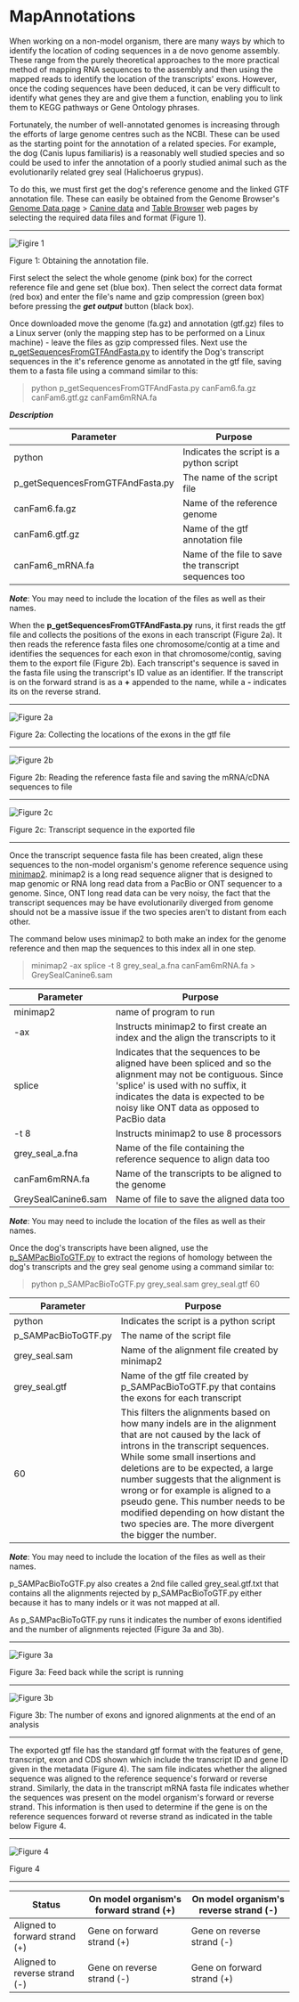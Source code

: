 # MapAnnotations

When working on a non-model organism, there are many ways by which to identify the location of coding sequences in a de novo genome assembly. These range from the purely theoretical approaches to the more practical method of mapping RNA sequences to the assembly and then using the mapped reads to identify the location of the transcripts' exons. However, once the coding sequences have been deduced, it can be very difficult to identify what genes they are and give them a function, enabling you to link them to KEGG pathways or Gene Ontology phrases. 

Fortunately, the number of well-annotated genomes is increasing through the efforts of large genome centres such as the NCBI. These can be used as the starting point for the annotation of a related species. For example, the dog (Canis lupus familiaris) is a reasonably well studied species and so could be used to infer the annotation of a poorly studied animal such as the evolutionarily related grey seal (Halichoerus grypus). 

To do this, we must first get the dog's reference genome and the linked GTF annotation file. These can easily be obtained from the Genome Browser's [Genome Data page](https://hgdownload.soe.ucsc.edu/downloads.html?_gl=1*11ug8p7*_ga*MTMzMDM3MzY1Ny4xNjMyOTIwNTkx*_ga_P5EV0BL192*MTcxOTQzOTk2Mi4yNy4wLjE3MTk0Mzk5NjIuMC4wLjA.) > [Canine data](https://hgdownload.soe.ucsc.edu/goldenPath/canFam6/bigZips/) and [Table Browser](https://genome.ucsc.edu/cgi-bin/hgTables) web pages by selecting the required data files and format (Figure 1).

<hr />

![Figire 1](images/figure1.jpg)

Figure 1: Obtaining the annotation file. 

First select the select the whole genome (pink box) for the correct reference file and gene set (blue box). Then select the correct data format (red box) and enter the file's name and gzip compression (green box) before pressing the ***get output*** button (black box). 

Once downloaded move the genome (fa.gz) and annotation (gtf.gz) files to a Linux server (only the mapping step has to be performed on a Linux machine) - leave the files as gzip compressed files. Next use the [p_getSequencesFromGTFAndFasta.py](scripts/p_getSequencesFromGTFAndFasta.py) to identify the Dog's transcript sequences in the it's reference genome as annotated in the gtf file, saving them to a fasta file using a command similar to this:

> python p_getSequencesFromGTFAndFasta.py canFam6.fa.gz canFam6.gtf.gz canFam6mRNA.fa

***Description*** 

|Parameter|Purpose|
|-|-|
|python|Indicates the script is a python script|
|p_getSequencesFromGTFAndFasta.py|The name of the script file|
|canFam6.fa.gz|Name of the reference genome|
|canFam6.gtf.gz|Name of the gtf annotation file|
|canFam6_mRNA.fa|Name of the file to save the transcript sequences too|

***Note***: You may need to include the location of the files as well as their names.

When the __p_getSequencesFromGTFAndFasta.py__ runs, it first reads the gtf file and collects the positions of the exons in each transcript (Figure 2a). It then reads the reference fasta files one chromosome/contig at a time and identifies the sequences for each exon in that chromosome/contig, saving them to the export file (Figure 2b). Each transcript's sequence is saved in the fasta file using the transcript's ID value as an identifier. If the transcript is on the forward strand is as a __+__ appended to the name, while a __-__ indicates its on the reverse strand. 

<hr />

![Figure 2a](images/figure2a.jpg)

Figure 2a: Collecting the locations of the exons in the gtf file

<hr />

![Figure 2b](images/figure2b.jpg)

Figure 2b: Reading the reference fasta file and saving the mRNA/cDNA sequences to file

<hr />

![Figure 2c](images/figure2c.jpg)

Figure 2c: Transcript sequence in the exported file

<hr />

Once the transcript sequence fasta file has been created, align these sequences to the non-model organism's genome reference sequence using [minimap2](https://github.com/lh3/minimap2). minimap2 is a long read sequence aligner that is designed to map genomic or RNA long read data from a PacBio or ONT sequencer to a genome. Since, ONT long read data can be very noisy, the fact that the transcript sequences may be have evolutionarily diverged from genome should not be a massive issue if the two species aren't to distant from each other. 

The command below uses minimap2 to both make an index for the genome reference and then map the sequences to this index all in one step.  

> minimap2 -ax splice -t 8 grey_seal_a.fna canFam6mRNA.fa \> GreySealCanine6.sam

|Parameter|Purpose|
|-|-|
|minimap2|name of program to run|
|-ax|Instructs minimap2 to first create an index and the align the transcripts to it|
|splice|Indicates that the sequences to be aligned have been spliced and so the alignment may not be contiguous. Since 'splice' is used with no suffix, it indicates the data is expected to be noisy like ONT data as opposed to PacBio data|
|-t 8|Instructs minimap2 to use 8 processors|
|grey_seal_a.fna|Name of the file containing the reference sequence to align data too|
|canFam6mRNA.fa|Name of the transcripts to be aligned to the genome|
|GreySealCanine6.sam|Name of file to save the aligned data too|

***Note***: You may need to include the location of the files as well as their names.

Once the dog's transcripts have been aligned, use the [p_SAMPacBioToGTF.py](scripts/p_SAMPacBioToGTF.py) to extract the regions of homology between the dog's transcripts and the grey seal genome using a command similar to:

> python p_SAMPacBioToGTF.py grey_seal.sam grey_seal.gtf 60

|Parameter|Purpose|
|-|-|
|python|Indicates the script is a python script|
|p_SAMPacBioToGTF.py|The name of the script file|
|grey_seal.sam|Name of the alignment file created by minimap2|
|grey_seal.gtf|Name of the gtf file created by p_SAMPacBioToGTF.py that contains the exons for each transcript|
|60|This filters the alignments based on how many indels are in the alignment that are not caused by the lack of introns in the transcript sequences. While some small insertions and deletions are to be expected, a large number suggests that the alignment is wrong or for example is aligned to a pseudo gene. This number needs to be modified depending on how distant the two species are. The more divergent the bigger the number.|

***Note***: You may need to include the location of the files as well as their names.

p_SAMPacBioToGTF.py also creates a 2nd file called grey_seal.gtf.txt that contains all the alignments rejected by p_SAMPacBioToGTF.py either because it has to many indels or it was not mapped at all.

As p_SAMPacBioToGTF.py runs it indicates the number of exons identified and the number of alignments rejected (Figure 3a and 3b).

<hr />

![Figure 3a](images/figure3a.jpg)

Figure 3a: Feed back while the script is running

<hr />

![Figure 3b](images/figure3b.jpg)

Figure 3b: The number of exons and ignored alignments at the end of an analysis

<hr />

The exported gtf file has the standard gtf format with the features of gene, transcript, exon and CDS shown which include the transcript ID and gene ID given in the metadata (Figure 4). The sam file indicates whether the aligned sequence was aligned to the reference sequence's forward or reverse strand. Similarly, the data in the transcript mRNA fasta file indicates whether the sequences was present on the model organism's forward or reverse strand. This information is then used to determine if the gene is on the reference sequences forward ot reverse strand as indicated in the table below Figure 4.

<hr />

![Figure 4](images/figure4.jpg)

Figure 4

<hr />

|Status|On model organism's forward strand (+)|On model organism's reverse strand (-)|
|-|-|-|
|Aligned to forward strand (+)|Gene on forward strand (+)| Gene on reverse strand (-)|
|Aligned to reverse strand (-)|Gene on reverse strand (-)|Gene on forward strand (+)|
